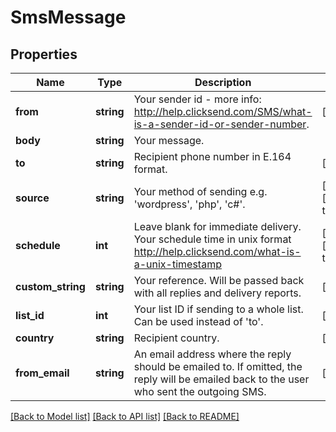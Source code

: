 # SmsMessage

## Properties
Name | Type | Description | Notes
------------ | ------------- | ------------- | -------------
**from** | **string** | Your sender id - more info: http://help.clicksend.com/SMS/what-is-a-sender-id-or-sender-number. | [optional] 
**body** | **string** | Your message. | 
**to** | **string** | Recipient phone number in E.164 format. | [optional] 
**source** | **string** | Your method of sending e.g. &#x27;wordpress&#x27;, &#x27;php&#x27;, &#x27;c#&#x27;. | [optional] [default to 'sdk']
**schedule** | **int** | Leave blank for immediate delivery. Your schedule time in unix format http://help.clicksend.com/what-is-a-unix-timestamp | [optional] [default to 0]
**custom_string** | **string** | Your reference. Will be passed back with all replies and delivery reports. | [optional] 
**list_id** | **int** | Your list ID if sending to a whole list. Can be used instead of &#x27;to&#x27;. | [optional] 
**country** | **string** | Recipient country. | [optional] 
**from_email** | **string** | An email address where the reply should be emailed to. If omitted, the reply will be emailed back to the user who sent the outgoing SMS. | [optional] 

[[Back to Model list]](../../README.md#documentation-for-models) [[Back to API list]](../../README.md#documentation-for-api-endpoints) [[Back to README]](../../README.md)

